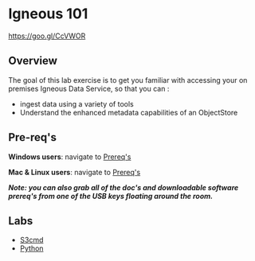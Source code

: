 # Igneous 101

https://goo.gl/CcVWOR


## Overview

The goal of this lab exercise is to get you familiar with accessing your on premises Igneous Data Service, so that you can :

* ingest data using a variety of tools
* Understand the enhanced metadata capabilities of an ObjectStore




## Pre-req's

**Windows users**: navigate to [Prereq's](prereqs/windows_prereqs.md)

**Mac & Linux users**: navigate to [Prereq's](prereqs/mac_linux_prereqs.md)

***Note: you can also grab all of the doc's and downloadable software prereq's from one of the USB keys floating around the room.***


## Labs

* [S3cmd](labs/s3cmd.md)
* [Python](labs/python.md)
